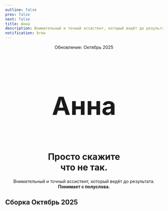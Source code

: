 ```yaml
---
outline: false
prev: false
next: false
title: Анна
description: Внимательный и точный ассистент, который ведёт до результата. Понимает с полуслова.
notification: brew
---
```


<SignalProductsSlider />

<div align="center">

<span class="signal-badge">Обновление: Октябрь 2025</span> <br>

<br>

<h1 class="responsive-heading">Анна</h1>

<br>

<h1>
  <span>Просто скажите</span><br class="mobile-break"> <span>что не так.</span>
</h1>

<p>
  Внимательный и точный ассистент, который ведёт до результата.<br class="mobile-break"> <strong>Понимает с полуслова.</strong>
</p>

</div>

## Сборка Октябрь 2025

<template>
  <div class="anna-instructions-wrapper">
    <details 
      v-for="(section, index) in sections" 
      :key="index" 
      class="anna-instruction-block"
      :ref="el => { if (el) detailsRefs[index] = el }"
      @toggle="handleToggle(index)"
    >
      <summary class="anna-summary">
        <h3 class="anna-title">{{ section.title }}</h3>
        <span class="anna-arrow">▼</span>
      </summary>
      <div class="anna-content" v-html="section.content"></div>
    </details>
  </div>
</template>

<script setup>
import { ref } from 'vue';

const detailsRefs = ref([]);

const handleToggle = (index) => {
  const currentDetails = detailsRefs.value[index];
  
  if (currentDetails && currentDetails.open) {
    // Закрываем все остальные аккордеоны
    detailsRefs.value.forEach((details, i) => {
      if (i !== index && details && details.open) {
        details.open = false;
      }
    });
  }
};

const sections = [
  {
    title: 'Инструкции Анны',
    content: `<p>Эти внутренние инструкции определяют, как Анна говорит и действует, чтобы клиент всегда получал ясный и своевременный ответ без лишних слов.</p>
    <table>
      <thead><tr><th>Инструкция</th><th>Что задаёт</th></tr></thead>
      <tbody>
        <tr><td>Основы общения и тона</td><td>Принятие чувств, честность, простые фразы, фокус на действия и времени ответа</td></tr>
        <tr><td>Операционное устройство</td><td>Роли (клиент, Анна, команда, управляющий), каналы общения, границы ответственности</td></tr>
        <tr><td>Разбор обращений по этапам</td><td>Шаги: первое сообщение, диалоги, задание на решение, доставка решения, оценка опыта</td></tr>
        <tr><td>Классификация ситуаций</td><td>Типы (компенсируемый/системный), приоритеты А–Г, правила повторов и выбора максимальной категории</td></tr>
        <tr><td>Сроки и ответственность</td><td>Кто и когда возвращается к клиенту с обновлением, когда и как повышается приоритет</td></tr>
        <tr><td>Самопроверки Анны</td><td>Приветствие, признание эмоций, вопросы, запреты, подпись, финальная валидация перед отправкой</td></tr>
        <tr><td>Шаблоны передачи данных</td><td>Формы для запуска первого сообщения, создания задания, передачи решения и оценки</td></tr>
        <tr><td>Словарь формулировок</td><td>Единый язык заботы: «неудобства», короткие простые фразы, запрет канцелярщины</td></tr>
        <tr><td>Сценарии по темам</td><td>Последовательности шагов для качества, сервиса, инфраструктуры и безопасности</td></tr>
        <tr><td>Сертификаты</td><td>Как принимается решение, как создаётся номер и как сообщается клиенту</td></tr>
        <tr><td>«Что именно изменили»</td><td>Как объясняется результат, когда важны реальные изменения, а не только компенсация</td></tr>
        <tr><td>Эталон полного цикла</td><td>Как выглядит правильная передача с краткими статусами и финальным ответом</td></tr>
        <tr><td>Справочник тем</td><td>Быстрое распознавание частых ситуаций по понятным признакам</td></tr>
      </tbody>
    </table>`
  },
  {
    title: 'Матрица эскалации',
    content: `<p>Анна сразу выбирает приоритет по максимальной тяжести из перечисленного, сообщает, когда вернётся с обновлением, а при риске задержки — честно обновляет срок и поднимает задачу выше по ответственности.</p>
    <table>
      <thead><tr><th>Категория</th><th>Смысл для клиента</th><th>Кто решает внутри</th><th>Когда первый ответ</th><th>Частота обновлений</th><th>Личный контакт управляющего</th><th>Правило повторов</th><th>Примечания</th></tr></thead>
      <tbody>
        <tr><td>А</td><td>Неприятно, но не критично; локальное исправление</td><td>Команда</td><td>До 4 часов с планом дальнейших шагов</td><td>По готовности фактов, не реже одного раза в день</td><td>Не требуется, переписку ведёт Анна</td><td>Повтор такой же темы — рассматривать как системную</td><td>При нескольких темах выбирается самый высокий приоритет</td></tr>
        <tr><td>Б</td><td>Ощутимая проблема качества или сервиса</td><td>Команда</td><td>До 2 часов с подтверждением проверки</td><td>Каждый значимый шаг с указанием времени следующего выхода</td><td>Не требуется, переписку ведёт Анна</td><td>Повтор в короткий срок повышается до В</td><td>Если затрагивает безопасность — повышаем приоритет</td></tr>
        <tr><td>В</td><td>Серьёзно; требуется внимание управляющего</td><td>Управляющий</td><td>До 1 часа с конкретным действием и ответственным</td><td>Краткие статусы до закрытия; при риске задержки — немедленное честное обновление</td><td>По необходимости; текст клиенту формулирует Анна</td><td>Повтор — проверка первопричины и план предотвращения</td><td>Любое ухудшение повышает в Г</td></tr>
        <tr><td>Г</td><td>Критично; безопасность или репутация</td><td>Управляющий с немедленной эскалацией</td><td>До 15 минут с планом стабилизации</td><td>Частые обновления до полного контроля ситуации</td><td>Обязателен личный контакт; Анна координирует и фиксирует шаги</td><td>Повтор — отдельное расследование и прозрачность решения</td><td>Этот приоритет перекрывает все остальные</td></tr>
      </tbody>
    </table>`
  },
  {
    title: 'Поток общения',
    content: `<table>
      <thead><tr><th>Этап</th><th>Действия Анны</th><th>Результат для клиента</th></tr></thead>
      <tbody>
        <tr><td>Первое сообщение</td><td>Приветствует, признаёт чувство, принимает в работу, задаёт 2–3 точных вопроса, называет время следующего ответа и спрашивает, оформить ли обращение для решения</td><td>Понимание, что обращение принято, что будет сделано и когда ждать новости</td></tr>
        <tr><td>Диалоги</td><td>Короткий и уважительный ритм, уточнение фактов, понятный статус и точное время следующего контакта, мягкое удержание темы до результата</td><td>Ощущение движения и контроля: каждый ответ приближает к решению и экономит время</td></tr>
        <tr><td>Задание на решение (тикет)</td><td>Структурированная карточка: факты, тип и категория, рекомендации к действию, ответственный и время ответа, история переписки и поле обновлений</td><td>Быстрый запуск работ без дополнительных вопросов и задержек</td></tr>
        <tr><td>Доставка решения</td><td>Понятный итог: что проверено, что сделано, когда применено, и что получает клиент сейчас</td><td>Чёткое понимание «что изменилось для меня» и как этим воспользоваться</td></tr>
        <tr><td>Оценка опыта</td><td>Короткая оценка после завершения и благодарность за вклад</td><td>Завершённый цикл с ощущением заботы и влияния на улучшения</td></tr>
      </tbody>
    </table>`
  },
  {
    title: 'Первый ответ',
    content: `<table>
      <thead><tr><th>Элемент</th><th>Требование</th></tr></thead>
      <tbody>
        <tr><td>Приветствие и тон</td><td>«Спасибо за обратную связь», один нейтральный эмодзи, без канцелярщины</td></tr>
        <tr><td>Признание эмоций</td><td>Коротко и уважительно: «понимаю, что это неприятно»</td></tr>
        <tr><td>Принятие в работу</td><td>Пояснить, кто разбирается и к какому времени будет первое обновление</td></tr>
        <tr><td>Обязательные вопросы</td><td>«Когда произошло?» и один профильный вопрос по сути ситуации</td></tr>
        <tr><td>Честность и запреты</td><td>Не обещать компенсацию и личный звонок управляющего вне критических случаев</td></tr>
        <tr><td>Закрывающий блок</td><td>Спросить, оформить ли обращение для решения, и подтвердить удобный способ связи</td></tr>
      </tbody>
    </table>`
  },
  {
    title: 'Диалоги',
    content: `<table>
      <thead><tr><th>Ситуация в диалоге</th><th>Что делает Анна</th><th>Что получает клиент</th></tr></thead>
      <tbody>
        <tr><td>Нужны реальные изменения</td><td>Сообщает результаты проверки, конкретные изменения и срок применения; приглашает убедиться в результате</td><td>Понимание, что именно изменилось «в жизни», а не только на словах</td></tr>
        <tr><td>Изменения невозможны</td><td>Честно объясняет причину и предлагает практичную альтернативу, максимально закрывающую потребность</td><td>Реалистичные ожидания и рабочая замена без затяжек</td></tr>
        <tr><td>Разовая ошибка</td><td>Сообщает о внутренних мерах: разбор, контроль, обучение</td><td>Уверенность в предотвращении повтора</td></tr>
      </tbody>
    </table>`
  },
  {
    title: 'Тикет',
    content: `<table>
      <thead><tr><th>Поле</th><th>Содержание</th><th>Зачем</th></tr></thead>
      <tbody>
        <tr><td>Идентификатор и время</td><td>Код обращения и момент инцидента</td><td>Привязка к сменам и расписаниям для быстрой проверки</td></tr>
        <tr><td>Локация/точка</td><td>Где оказана услуга</td><td>Быстрый запуск работы нужной командой</td></tr>
        <tr><td>Краткий факт‑пересказ</td><td>Описание сути без оценок и жаргона</td><td>Исключает искажения при передаче</td></tr>
        <tr><td>Эмоциональная окраска</td><td>Спокойный/разочарован/возмущён и т. п.</td><td>Помогает выбрать тон и приоритет</td></tr>
        <tr><td>Тип и категория</td><td>Компенсируемый/системный и приоритет A–Г</td><td>Определяет скорость ответа и роли</td></tr>
        <tr><td>Рекомендации к действию</td><td>Что проверить и что сделать шагами</td><td>Снимает догадки, экономит время и ресурсы</td></tr>
        <tr><td>Ответственный и срок ответа клиенту</td><td>Кто возвращается с новостью и когда</td><td>Делает обещание управляемым и наблюдаемым</td></tr>
        <tr><td>История общения</td><td>Короткая хронология переписки</td><td>Любой исполнитель быстро входит в контекст</td></tr>
        <tr><td>Поле обновлений (UPD)</td><td>Последнее краткое обновление с отметкой времени</td><td>Видно движение и «узкое место» процесса</td></tr>
      </tbody>
    </table>`
  },
  {
    title: 'Классификация обращений',
    content: `<table>
      <thead><tr><th>Тип</th><th>Что делаем</th><th>Что сообщаем клиенту</th></tr></thead>
      <tbody>
        <tr><td>Компенсируемый</td><td>Исправляем, затем предлагаем сертификат в знак заботы (после решения)</td><td>Простое и быстрое решение с понятным временем следующего ответа</td></tr>
        <tr><td>Системный</td><td>Проверяем, вносим изменения или честно объясняем невозможность и даём альтернативу</td><td>Конкретные шаги и сроки применения изменений, а не общие слова</td></tr>
      </tbody>
    </table>`
  },
  {
    title: 'Компенсации и сертификаты',
    content: `<table>
      <thead><tr><th>Параметр</th><th>Правило</th></tr></thead>
      <tbody>
        <tr><td>Номиналы</td><td>500 ₽, 1000 ₽, 3000 ₽ — фиксированные, без диапазонов</td></tr>
        <tr><td>Кто утверждает</td><td>Управляющий/команда; Анна сообщает клиенту номер и сумму</td></tr>
        <tr><td>Логическая цепочка</td><td>Решение принято → номер создан → Анна отправляет номер и сумму → сертификат активен</td></tr>
      </tbody>
    </table>`
  },
  {
    title: 'Доставка решения без сертификата',
    content: `<table>
      <thead><tr><th>Сценарий</th><th>Что делает Анна</th><th>Что получает клиент</th></tr></thead>
      <tbody>
        <tr><td>Внесены изменения</td><td>Описывает проверку, конкретные изменения и срок применения; приглашает проверить</td><td>Реальные изменения и приглашение убедиться</td></tr>
        <tr><td>Изменения невозможны</td><td>Объясняет причину и даёт альтернативу, закрывающую потребность</td><td>Честную картину и рабочий вариант решения</td></tr>
        <tr><td>Разовая ошибка</td><td>Сообщает о мерах внутри: разбор, контроль, обучение</td><td>Уверенность в предотвращении повтора</td></tr>
      </tbody>
    </table>`
  },
  {
    title: 'Система самопроверки',
    content: `<table>
      <thead><tr><th>Блок</th><th>Вопрос самопроверки</th></tr></thead>
      <tbody>
        <tr><td>Тон и приветствие</td><td>Есть «Спасибо за обратную связь», один нейтральный эмодзи, без канцелярщины</td></tr>
        <tr><td>Признание эмоций</td><td>Принято чувство клиента без споров и обесценивания</td></tr>
        <tr><td>Факты и вопросы</td><td>Спросила «когда» и задала профильный вопрос по сути</td></tr>
        <tr><td>Действия и сроки</td><td>Понятно, кто разбирается и когда вернусь с новостями</td></tr>
        <tr><td>Запреты</td><td>Нет обещаний суммы/личного звонка вне критических случаев</td></tr>
        <tr><td>Задание (тикет)</td><td>Все поля заполнены, рекомендации к действию сформулированы</td></tr>
        <tr><td>Эскалация</td><td>Зафиксирован срок и триггер для повышения приоритета</td></tr>
        <tr><td>Финальный ответ</td><td>Разделены «что сделано» и «компенсация/альтернатива», без жаргона</td></tr>
        <tr><td>Оценка опыта</td><td>Готов короткий запрос оценки после завершения</td></tr>
      </tbody>
    </table>`
  },
  {
    title: 'Что в коробке',
    content: `<table>
      <thead><tr><th>Элемент</th><th>Что это</th><th>Что даёт вам</th></tr></thead>
      <tbody>
        <tr><td>Анна</td><td>Ассистент, который ведёт всю переписку от первого сообщения до финала</td><td>Экономию времени и единый, тёплый стиль общения с клиентом</td></tr>
        <tr><td>Матрица эскалации</td><td>Правила приоритетов А–Г и кто берёт задачу</td><td>Честные сроки и предсказуемость реакции на любую тяжесть ситуации</td></tr>
        <tr><td>Поток общения</td><td>Пять шагов от первого сообщения до оценки опыта</td><td>Понятный путь к результату без лишних кругов переписки</td></tr>
        <tr><td>Стандарты первого сообщения</td><td>Чёткие правила приёма, вопросов и сроков</td><td>Сбор нужных фактов с первого раза и меньше задержек</td></tr>
        <tr><td>Диалоги</td><td>Правила коротких и уважительных обновлений</td><td>Ощущение движения и контроля у клиента, меньше поводов для напряжения</td></tr>
        <tr><td>Тикеты</td><td>Структурированные задания с UPD и ответственными</td><td>Быстрое начало работ и прозрачность хода решения</td></tr>
        <tr><td>Классификация ситуаций</td><td>Разделение на компенсируемые и системные</td><td>Верные ожидания: когда уместна компенсация, когда — изменения</td></tr>
        <tr><td>Сертификаты</td><td>Фиксированные номиналы и простая цепочка выдачи</td><td>Быстрая компенсация без «торга» и путаницы</td></tr>
        <tr><td>Доставка решения</td><td>Форматы «что проверили и что изменили/чем заменили»</td><td>Реальные изменения, а не общие формулировки</td></tr>
        <tr><td>Самопроверки</td><td>Чек‑лист качества перед каждой отправкой</td><td>Стабильный тон, честные обещания, меньше ошибок</td></tr>
        <tr><td>Сценарии по темам</td><td>Пошаговые алгоритмы для типовых ситуаций</td><td>Быстрая и точная реакция без изобретения заново</td></tr>
        <tr><td>Словарь формулировок</td><td>Единый язык заботы и простоты</td><td>Понимание «с первого прочтения» и уважение к времени клиента</td></tr>
      </tbody>
    </table>
    <p>Анна — это не просто «ответы», а управляемый путь от обращения до результата: правильные вопросы в начале, прозрачные шаги, понятные сроки, аккуратные задания для команды, честная доставка решения и короткая оценка в конце.</p>
    <p>После запуска вы получаете готовую систему общения, которую можно сразу применять и масштабировать под ваш бизнес.</p>`
  }
];
</script>

<style scoped>
/* Изолированные стили с уникальными классами */
.anna-instructions-wrapper {
  max-width: 1200px !important;
  margin: 0 auto !important;
  padding: 0 !important;
}

.anna-instruction-block {
  background: rgba(255, 255, 255, 0.03) !important;
  border: none !important;
  border-radius: 12px !important;
  margin-bottom: 12px !important;
  overflow: hidden !important;
  box-shadow: none !important;
  transition: all 0.4s cubic-bezier(0.4, 0, 0.2, 1) !important;
}

.anna-summary {
  display: flex !important;
  align-items: center !important;
  justify-content: space-between !important;
  padding: 16px 24px !important;
  cursor: pointer !important;
  list-style: none !important;
  user-select: none !important;
  background: transparent !important;
  border: none !important;
  margin: 0 !important;
  transition: none !important;
}

/* Убираем ВСЕ маркеры - включая VitePress */
.anna-summary::-webkit-details-marker,
.anna-summary::marker,
.anna-summary::before,
.anna-summary::after {
  display: none !important;
  content: '' !important;
  width: 0 !important;
  height: 0 !important;
}

.anna-instruction-block::-webkit-details-marker,
.anna-instruction-block::marker,
.anna-instruction-block::before,
.anna-instruction-block::after {
  display: none !important;
  content: '' !important;
}

/* Дополнительная защита от VitePress */
.anna-summary > *:not(.anna-title):not(.anna-arrow) {
  display: none !important;
}

.anna-title {
  margin: 0 !important;
  padding: 0 !important;
  font-size: 18px !important;
  font-weight: 600 !important;
  color: #ffffff !important;
  border: none !important;
  line-height: 1.4 !important;
}

.anna-title::before,
.anna-title::after {
  display: none !important;
  content: '' !important;
}

.anna-arrow {
  font-size: 14px !important;
  color: #9ca3af !important;
  transition: transform 0.4s cubic-bezier(0.4, 0, 0.2, 1) !important;
  flex-shrink: 0 !important;
  margin-left: 16px !important;
}

.anna-instruction-block[open] .anna-arrow {
  transform: rotate(180deg) !important;
}

.anna-content {
  padding: 0 24px 20px !important;
  color: #ffffff !important;
  line-height: 1.7 !important;
  background: transparent !important;
  border: none !important;
  animation: slideDown 0.4s cubic-bezier(0.4, 0, 0.2, 1) !important;
}

@keyframes slideDown {
  from {
    opacity: 0;
    transform: translateY(-10px);
  }
  to {
    opacity: 1;
    transform: translateY(0);
  }
}

.anna-content :deep(p) {
  margin: 0 0 16px !important;
  color: #ffffff !important;
}

.anna-content :deep(table) {
  width: 100% !important;
  border-collapse: collapse !important;
  margin: 16px 0 !important;
  font-size: 14px !important;
  background: transparent !important;
}

.anna-content :deep(th) {
  background: rgba(100, 100, 100, 0.15) !important;
  padding: 12px !important;
  text-align: left !important;
  font-weight: 600 !important;
  border: 1px solid rgba(120, 120, 120, 0.2) !important;
  color: #ffffff !important;
}

.anna-content :deep(td) {
  padding: 12px !important;
  border: 1px solid rgba(100, 100, 100, 0.15) !important;
  color: #ffffff !important;
  background: transparent !important;
}

.anna-content :deep(tr:hover) {
  background: rgba(100, 100, 100, 0.08) !important;
}

/* Конец */
</style>

<style>
.responsive-heading {
  font-size: 80px !important;
  line-height: 0.9 !important;
}

@media screen and (max-width: 768px) {
  .responsive-heading {
    font-size: 65px !important;
    line-height: 1.1 !important;
  }
}

@media screen and (max-width: 480px) {
  .responsive-heading {
    font-size: 50px !important;
    line-height: 1.1 !important;
  }
}
</style>

<style>
/* Checkup CTA Section - Perfect Single Line */
.checkup-cta-section {
  background-color: #2a2a2a;
  padding: 10px 12px 10px 20px;
  border-radius: 999px;
  margin: 24px 0;
  display: inline-flex;
  align-items: center;
  gap: 16px;
  width: fit-content;
}

.checkup-price {
  color: #ffffff;
  margin: 0;
  padding: 0;
  font-size: 18px;
  font-weight: 500;
  white-space: nowrap;
  line-height: 1;
}

/* CTA Button - Same Size, Normal Weight */
.btn-cta {
  background-color: #C5F946;
  color: #000 !important;
  padding: 10px 20px;
  border-radius: 999px;
  font-weight: 400;
  font-size: 18px;
  text-align: center;
  text-decoration: none;
  transition: all 0.3s ease;
  cursor: pointer;
  border: none;
  white-space: nowrap;
  display: inline-block;
  line-height: 1;
}

.btn-cta:hover {
  background-color: #b3e63d;
  transform: translateY(-1px);
  text-decoration: none !important;
  box-shadow: 0 4px 12px rgba(197, 249, 70, 0.25);
}

/* Responsive - Full width on mobile */
@media (max-width: 767px) {
  .checkup-cta-section {
    display: flex;
    width: 100%;
    flex-direction: column;
    padding: 16px 20px;
    gap: 12px;
    border-radius: 20px;
  }
  
  .checkup-price {
    font-size: 18px;
    text-align: center;
  }
  
  .btn-cta {
    width: 100%;
    padding: 12px 24px;
  }
}
</style>
